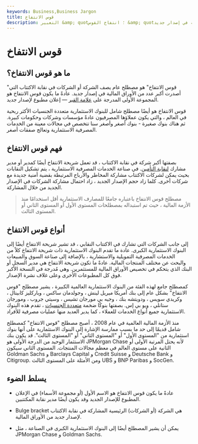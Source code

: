 ```yaml
---
keywords: Business,Business Jargon
title: قوس الانتفاخ
description: التعبير &amp; quot؛ انتفاخ القوس &amp; quot؛ يصف شركة أو شركات في نقابة الاكتتاب التي تصدر أكبر كمية من الأوراق المالية في إصدار جديد.
---
```


# قوس الانتفاخ
## ما هو قوس الانتفاخ؟

"قوس الانتفاخ" هو مصطلح عام يصف الشركة أو الشركات في نقابة الاكتتاب التي أصدرت أكبر عدد من الأوراق المالية في إصدار جديد. عادةً ما يكون قوس الانتفاخ هو المجموعة الأولى المدرجة على [علامة القبر](/tombstone) — إعلان مطبوع لإصدار جديد.

قوس الانتفاخ هو أيضًا مصطلح شامل للبنوك الاستثمارية متعددة الجنسيات الأكثر ربحية في العالم ، والتي يكون عملاؤها المصرفيون عادةً مؤسسات وشركات وحكومات كبيرة. ثم هناك بنوك صغيرة - بنوك أصغر وأصغر سنا تتخصص في مجالات معينة من الخدمات المصرفية الاستثمارية وتعالج صفقات أصغر.

## فهم قوس الانتفاخ

بصفتها أكبر شركة في نقابة الاكتتاب ، قد تعمل شريحة الانتفاخ أيضًا كمدير أو مدير مشارك [لنقابة التأمين](/underwriter-syndicate). في صناعة الخدمات المصرفية الاستثمارية ، يتم تشكيل النقابات بحيث يمكن لشركات الاكتتاب مشاركة المخاطر والأرباح المرتبطة بقضية أمنية جديدة مع شركات أخرى. كلما زاد حجم الإصدار الجديد ، زاد احتمال مشاركة الشركات في الإصدار الجديد من خلال المشاركة.

> مصطلح قوس الانتفاخ باعتباره جامعًا للمصارف الاستثمارية أقل استخدامًا منذ الأزمة المالية ، حيث تم استبداله بمصطلحات المستوى الأول أو المستوى الثاني أو المستوى الثالث.

>

## أنواع قوس الانتفاخ

إلى جانب الشركات التي تشارك في الاكتتاب النقابي ، قد تشير شريحة الانتفاخ أيضًا إلى البنوك الاستثمارية الكبرى. عادة ما تقدم البنوك الاستثمارية ذات شريحة الانتفاخ كلاً من الخدمات المصرفية التمويلية والاستشارية ، بالإضافة إلى صناعة السوق والمبيعات والبحث عن مختلف المنتجات المالية. عادةً ما تكون شريحة الانتفاخ هي مدير السجل أو البنك الذي يتحكم في تخصيص الأوراق المالية للمستثمرين. وهي مُدرجة في النسخة الأكبر فوق كل المطبوعات الأخرى وعلى غلاف نشرة الإصدار.

كمصطلح جامع لهذه الفئة من البنوك الاستثمارية العالمية الكبيرة ، يشير مصطلح "قوس الانتفاخ" بشكل عام إلى بنك أمريكا ميريل لينش ، وجولدمان ساكس ، وباركليز كابيتال ، وكريدي سويس ، ودويتشه بنك ، وجيه بي مورجان تشيس ، وسيتي جروب ، ومورجان ستانلي ، ويو بي إس. بصفتها بنوكًا ضخمة [متعددة الجنسيات](/multinationalcorporation) ، تقدم هذه البنوك الاستثمارية جميع أنواع الخدمات للعملاء ، كما يدير العديد منها عمليات مصرفية للأفراد.

منذ الأزمة المالية العالمية في عام 2008 ، أصبح مصطلح "قوس الانتفاخ" كمصطلح شامل قديمًا إلى حد ما بسبب ممارسة الإشارة إلى البنوك الاستثمارية على أنها بنوك استثمارية من "المستوى الأول" أو "المستوى الثاني" أو "المستوى الثالث". قد يكون بنك الاستثمار الوحيد من الدرجة الأولى هو JPMorgan Chase لأنه يحتل المرتبة الأولى أو الثانية على مستوى العالم في معظم مجالات المنتجات. المستوى الثاني سيكون Goldman Sachs و Barclays Capital و Credit Suisse و Deutsche Bank و Citigroup. ومن الأمثلة على المستوى الثالث UBS و BNP Paribas و SocGen.

## يسلط الضوء

- عادةً ما يكون قوس الانتفاخ هو الاسم الأول (أو مجموعة الأسماء) في الإعلان المطبوع للإصدار الجديد وقد يكون أيضًا مدير نقابة المكتتبين.

- Bulge bracket هي الشركة (أو الشركات) الرئيسية المشاركة في نقابة الاكتتاب لإصدار جديد من الأوراق المالية.

- يمكن أن يشير المصطلح أيضًا إلى البنوك الاستثمارية الكبرى في الصناعة ، مثل JPMorgan Chase و Goldman Sachs.

